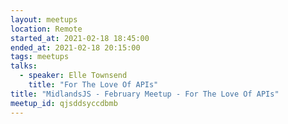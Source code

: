 ```yaml
---
layout: meetups
location: Remote
started_at: 2021-02-18 18:45:00
ended_at: 2021-02-18 20:15:00
tags: meetups
talks:
  - speaker: Elle Townsend
    title: "For The Love Of APIs"
title: "MidlandsJS - February Meetup - For The Love Of APIs"
meetup_id: qjsddsyccdbmb
---
```

